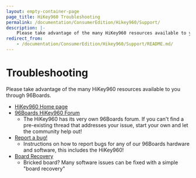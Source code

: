 ```yaml
---
layout: empty-container-page
page_title: HiKey960 Troubleshooting
permalink: /documentation/ConsumerEdition/Hikey960/Support/
description: |-
    Please take advantage of the many HiKey960 resources available to you through 96Boards.
redirect_from:
    - /documentation/ConsumerEdition/Hikey960/Support/README.md/
---
```

# Troubleshooting

Please take advantage of the many HiKey960 resources available to you through 96Boards.

- [HiKey960 Home page](http://www.96boards.org/product/hikey960)
- [96Boards HiKey960 Forum](https://discuss.96boards.org/c/products/hikey960)
   - The HiKey960 has its very own 96Boards forum. If you can't find a pre-existing thread that addresses your issue, start your own and let the community help out!
- [Report a bug!](../../../Extras/Report_a_bug.md)
   - Instructions on how to report bugs for any of our 96Boards hardware and software, this includes the HiKey960!
- [Board Recovery](../Installation/BoardRecovery.md)
   - Bricked board? Many software issues can be fixed with a simple "board recovery"
